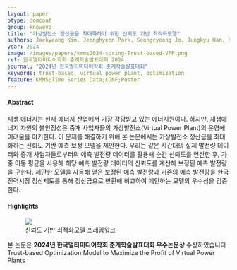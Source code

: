 ```yaml
---
layout: paper
ptype: domconf
group: knowevo
title: "가상발전소 정산금을 최대화하기 위한 신뢰도 기반 최적화모델"
authors: Jaekyeong Kim, Jeonghyeon Park, Seongryeong Jo, Jungkyu Han, Sejin Chun  
year: 2024
image: /images/papers/kmms2024-spring-Trust-based-VPP.png
ref: 한국멀티미디어학회 춘계학술발표대회 2024.
journal: "2024년 한국멀티미디어학회 춘계학술발표대회"
keywords: trust-based, virtual power plant, optimization
feature: KMMS;Time Series Data;CONF;Poster
---
```


<h4><span class="badge badge-info">Abstract</span></h4>
재생 에너지는 현재 에너지 산업에서 가장 각광받고 있는 에너지원이다. 하지만, 재생에너지 자원의 불안정성은 중개 사업자들의 가상발전소(Virtual Power Plant)의 운영에 어려움을 야기한다. 이 문제를 해결하기 위해 본 논문에서는 가상발전소 정산금을 최대화하는 신뢰도 기반 예측 보정 모델을 제안한다. 우리는 같은 시간대의 실제 발전량 데이터와 중개 사업자들로부터의 예측 발전량 데이터를 활용해 순간 신뢰도를 연산한 후, 가중 이동 평균을 사용해 해당 예측 발전량 데이터의 신뢰도를 계산해 보정된 예측 발전량을 구한다. 제안한 모델을 사용해 얻은 보정된 예측 발전량과 기존의 예측 발전량을 한국전력시장 정산제도를 통해 정산금으로 변환해 비교하여 제안하는 모델의 우수성을 검증한다. 

<h4><span class="badge badge-info">Highlights</span></h4>
<figure>
    <img class="pull-left pad-right media-object d-none d-sm-block" src="{{ page.image }}">
    <figcaption>신뢰도 기반 최적화모델 프레임워크</figcaption>
</figure>

<div class="alert alert-primary" role="alert">
    본 논문은 <strong>2024년 한국멀티미디어학회 춘계학술발표대회 우수논문상</strong> 수상하였습니다
</div>


<div class="alert alert-warning" role="alert">
   Trust-based Optimization Model to Maximize the Profit of Virtual Power Plants
</div>